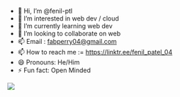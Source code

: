 - 👋 Hi, I’m @fenil-ptl
- 👀 I’m interested in web dev / cloud 
- 🌱 I’m currently learning web dev 
- 💞️ I’m looking to collaborate on web
- 📫 Email : fabperry04@gmail.com
- 📫 How to reach me  :=  https://linktr.ee/fenil_patel_04
- 😄 Pronouns: He/Him
- ⚡ Fun fact: Open Minded 
<a href="https://visitcount.itsvg.in">
  <img src="https://visitcount.itsvg.in/api?id=fenil-ptl&label=Profile%20Views&color=1&icon=1&pretty=false" />
</a>
<!---
fenil-ptl/fenil-ptl is a ✨ special ✨ repository because its `README.md` (this file) appears on your GitHub profile.
You can click the Preview link to take a look at your changes.
--->
